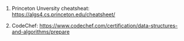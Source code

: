 1. Princeton Unversity cheatsheat:<br>
    https://algs4.cs.princeton.edu/cheatsheet/

2. CodeChef:
    https://www.codechef.com/certification/data-structures-and-algorithms/prepare
   
   

